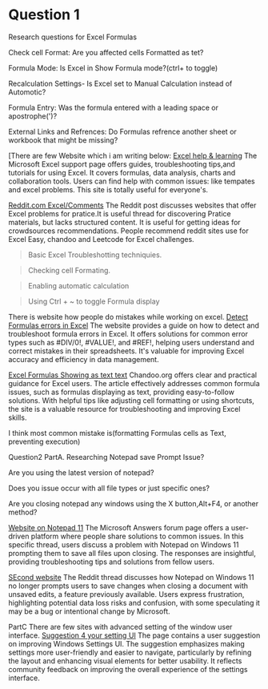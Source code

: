 # Question 1
Research questions for Excel Formulas

Check cell Format: Are you affected cells Formatted as tet?

Formula Mode: Is Excel in Show Formula mode?(ctrl+ to toggle)

Recalculation Settings- Is Excel set to Manual Calculation instead of Automotic?

Formula Entry: Was the formula entered with a leading space or apostrophe(')?

External Links and Refrences: Do Formulas refrence another sheet or workbook that might be missing?

[There are few Website which i am writing below:
[Excel help & learning](https://support.microsoft.com/en-us/excel)
The Microsoft Excel support page offers guides, troubleshooting tips,and tutorials for using Excel.
It covers formulas, data analysis, charts and collaboration tools. Users can find help with common issues:
like tempates and excel problems. This site is totally useful for everyone's.

[Reddit.com Excel/Comments](https://www.reddit.com/r/excel/comments/ihyt6n/are_there_sites_that_provides_excel_problems_for/)
The Reddit post discusses websites that offer Excel problems for pratice.It is useful thread for discovering
Pratice materials, but lacks structured content. It is useful for getting ideas for crowdsources recommendations.
People recommend reddit sites use for Excel Easy, chandoo and Leetcode for Excel challenges.

> Basic Excel Troubleshotting techniquies.

> Checking cell Formating.

> Enabling automatic calculation

> Using Ctrl + ~ to toggle Formula display

There is website how people do mistakes while working on excel.
[Detect Formulas errors in Excel](https://support.microsoft.com/en-us/office/detect-formula-errors-in-excel-3a8acca5-1d61-4702-80e0-99a36a2822c1)
The website provides a guide on how to detect and troubleshoot formula errors in Excel.
It offers solutions for common error types such as #DIV/0!, #VALUE!, and #REF!, helping users understand and correct mistakes in their spreadsheets.
It's valuable for improving Excel accuracy and efficiency in data management.

[Excel Formulas Showing as text text](https://chandoo.org/wp/excel-formulas-are-not-working/)
Chandoo.org offers clear and practical guidance for Excel users.
The article effectively addresses common formula issues, such as formulas displaying as text, providing easy-to-follow solutions.
With helpful tips like adjusting cell formatting or using shortcuts, the site is a valuable resource for troubleshooting and improving Excel skills.

 I think most common mistake is(formatting Formulas cells as Text, preventing execution)

Question2
PartA. Researching Notepad save Prompt Issue?
 
 Are you using the latest version of notepad?
 
 Does you issue occur with all file types or just specific ones?
 
 Are you closing notepad any windows using the X button,Alt+F4, or another method?
 
[Website on Notepad 11](https://answers.microsoft.com/en-us/windows/forum/all/notepad-on-w11-asking-me-to-save-all-files-upon/d3df39bb-29f6-4faa-976c-8ba81879e9a8)
The Microsoft Answers forum page offers a user-driven platform where people share solutions to common issues.
In this specific thread, users discuss a problem with Notepad on Windows 11 prompting them to save all files upon closing.
The responses are insightful, providing troubleshooting tips and solutions from fellow users.

[SEcond website](https://www.reddit.com/r/sysadmin/comments/1fnkfui/notepad_on_windows_11_no_longer_prompts_you_to/)
The Reddit thread discusses how Notepad on Windows 11 no longer prompts users to save changes when closing a document with unsaved edits,
a feature previously available. Users express frustration,
highlighting potential data loss risks and confusion, with some speculating it may be a bug or intentional change by Microsoft.

PartC There are few sites with advanced setting of the window user interface.
[Suggestion 4 your setting UI](https://answers.microsoft.com/en-us/windows/forum/all/suggestion-4-your-settings-ui-so-desired/f2a90f8c-db62-4c14-b162-cbbbb9a3d5a7)
The page contains a user suggestion on improving Windows Settings UI.
The suggestion emphasizes making settings more user-friendly and easier to navigate, particularly by refining the layout and enhancing visual elements for better usability.
It reflects community feedback on improving the overall experience of the settings interface.

 

